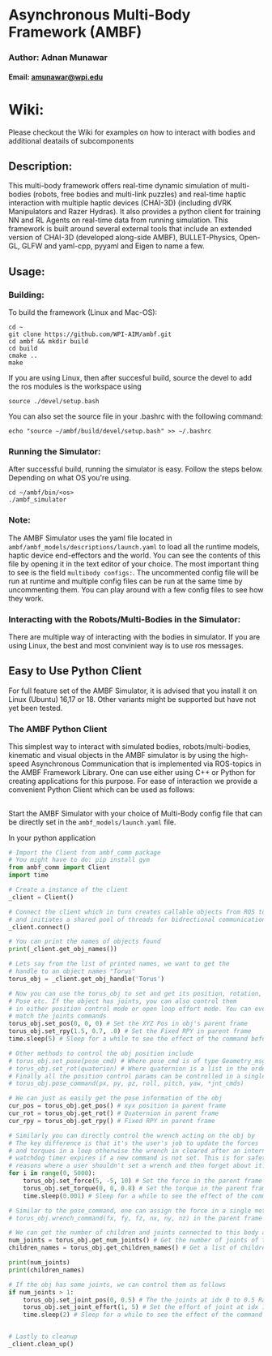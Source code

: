 # Asynchronous Multi-Body Framework (AMBF)
### Author: Adnan Munawar
#### Email: amunawar@wpi.edu


# Wiki:
Please checkout the Wiki for examples on how to interact with bodies and additional deatails of subcomponents

## Description:
This multi-body framework offers real-time dynamic simulation of multi-bodies (robots, free
bodies and multi-link puzzles) and real-time haptic interaction with multiple haptic devices
(CHAI-3D) (including dVRK Manipulators and Razer Hydras). It also provides a python client for training NN and
RL Agents on real-time data from running simulation. This framework is built around several
external tools that include an extended version of CHAI-3D (developed along-side AMBF), BULLET-Physics, Open-GL, GLFW and yaml-cpp, pyyaml and Eigen to
name a few.

## Usage:
### Building:
To build the framework (Linux and Mac-OS):
```
cd ~
git clone https://github.com/WPI-AIM/ambf.git
cd ambf && mkdir build
cd build
cmake ..
make
```

If you are using Linux, then after succesful build, source the devel to add the ros modules
is the workspace using

`source ./devel/setup.bash`

You can also set the source file in your .bashrc with the following command:

`echo "source ~/ambf/build/devel/setup.bash" >> ~/.bashrc`

### Running the Simulator:
After successful build, running the simulator is easy. Follow the steps below. Depending
on what OS you're using.

```
cd ~/ambf/bin/<os>
./ambf_simulator
```

### Note:
The AMBF Simulator uses the yaml file located in `ambf/ambf_models/descriptions/launch.yaml` to
load all the runtime models, haptic device end-effectors and the world. You can see the contents
of this file by opening it in the text editor of your choice. The most important thing to see is
the field `multibody configs:`. The uncommented config file will be run at runtime and multiple
config files can be run at the same time by uncommenting them. You can play around with a few config
files to see how they work. 

### Interacting with the Robots/Multi-Bodies in the Simulator:
There are multiple way of interacting with the bodies in simulator. If you are using Linux, the best 
and most convinient way is to use ros messages.

## Easy to Use Python Client
For full feature set of the AMBF Simulator, it is advised that you install it on Linux (Ubuntu) 16,17 or 18. Other variants might be supported but have not yet been tested.

### The AMBF Python Client
This simplest way to interact with simulated bodies, robots/multi-bodies, kinematic and visual objects in the AMBF simulator is by using the high-speed Asynchronous Communication that is implemented via ROS-topics in the AMBF Framework Library. One can use either using C++ or Python for creating applications for this purpose. For ease of interaction we provide a convenient Python Client which can be used as follows:

## 
Start the AMBF Simulator with your choice of Multi-Body config file that can be directly set in the `ambf_models/launch.yaml` file.

In your python application

```python
# Import the Client from ambf_comm package
# You might have to do: pip install gym
from ambf_comm import Client
import time

# Create a instance of the client
_client = Client()

# Connect the client which in turn creates callable objects from ROS topics
# and initiates a shared pool of threads for bidrectional communication 
_client.connect()

# You can print the names of objects found
print(_client.get_obj_names())

# Lets say from the list of printed names, we want to get the 
# handle to an object names "Torus"
torus_obj = _client.get_obj_handle('Torus')

# Now you can use the torus_obj to set and get its position, rotation,
# Pose etc. If the object has joints, you can also control them
# in either position control mode or open loop effort mode. You can even mix and
# match the joints commands 
torus_obj.set_pos(0, 0, 0) # Set the XYZ Pos in obj's parent frame
torus_obj.set_rpy(1.5, 0.7, .0) # Set the Fixed RPY in parent frame
time.sleep(5) # Sleep for a while to see the effect of the command before moving on

# Other methods to control the obj position include
# torus_obj.set_pose(pose_cmd) # Where pose_cmd is of type Geometry_msgs/Pose
# torus_obj.set_rot(quaterion) # Where quaternion is a list in the order of [qx, qy, qz, qw]
# Finally all the position control params can be controlled in a single method call
# torus_obj.pose_command(px, py, pz, roll, pitch, yaw, *jnt_cmds)

# We can just as easily get the pose information of the obj
cur_pos = torus_obj.get_pos() # xyx position in parent frame
cur_rot = torus_obj.get_rot() # Quaternion in parent frame
cur_rpy = torus_obj.get_rpy() # Fixed RPY in parent frame

# Similarly you can directly control the wrench acting on the obj by
# The key difference is that it's the user's job to update the forces
# and torques in a loop otherwise the wrench in cleared after an internal
# watchdog timer expires if a new command is not set. This is for safety
# reasons where a user shouldn't set a wrench and then forget about it.
for i in range(0, 5000):
    torus_obj.set_force(5, -5, 10) # Set the force in the parent frame
    torus_obj.set_torque(0, 0, 0.8) # Set the torque in the parent frame
    time.sleep(0.001) # Sleep for a while to see the effect of the command before moving on

# Similar to the pose_command, one can assign the force in a single method call
# torus_obj.wrench_command(fx, fy, fz, nx, ny, nz) in the parent frame

# We can get the number of children and joints connected to this body as
num_joints = torus_obj.get_num_joints() # Get the number of joints of this object
children_names = torus_obj.get_children_names() # Get a list of children names belonging to this obj

print(num_joints)
print(children_names)

# If the obj has some joints, we can control them as follows
if num_joints > 1:
    torus_obj.set_joint_pos(0, 0.5) # The the joints at idx 0 to 0.5 Radian
    torus_obj.set_joint_effort(1, 5) # Set the effort of joint at idx 1 to 5 Nm
    time.sleep(2) # Sleep for a while to see the effect of the command before moving on


# Lastly to cleanup
_client.clean_up()
```

